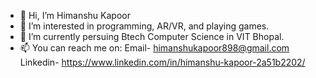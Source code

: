 - 👋 Hi, I’m Himanshu Kapoor
- 👀 I’m interested in programming, AR/VR, and playing games. 
- 🌱 I’m currently persuing Btech Computer Science in VIT Bhopal.
- 📫 You can reach me on:
      Email- himanshukapoor898@gmail.com
      Linkedin- https://www.linkedin.com/in/himanshu-kapoor-2a51b2202/

<!---
Hk0509/Hk0509 is a ✨ special ✨ repository because its `README.md` (this file) appears on your GitHub profile.
You can click the Preview link to take a look at your changes.
--->
